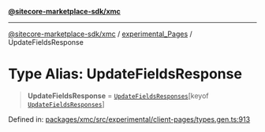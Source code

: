 [**@sitecore-marketplace-sdk/xmc**](../../../../README.md)

***

[@sitecore-marketplace-sdk/xmc](../../../../README.md) / [experimental\_Pages](../README.md) / UpdateFieldsResponse

# Type Alias: UpdateFieldsResponse

> **UpdateFieldsResponse** = [`UpdateFieldsResponses`](UpdateFieldsResponses.md)\[keyof [`UpdateFieldsResponses`](UpdateFieldsResponses.md)\]

Defined in: [packages/xmc/src/experimental/client-pages/types.gen.ts:913](https://github.com/Sitecore/marketplace-sdk/blob/main/packages/xmc/src/experimental/client-pages/types.gen.ts#L913)
